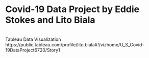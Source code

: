 # Covid-19 Data Project by Eddie Stokes and Lito Biala
<br>
Tableau Data Visualization
https://public.tableau.com/profile/lito.biala#!/vizhome/U_S_Covid-19DataProject6720/Story1
